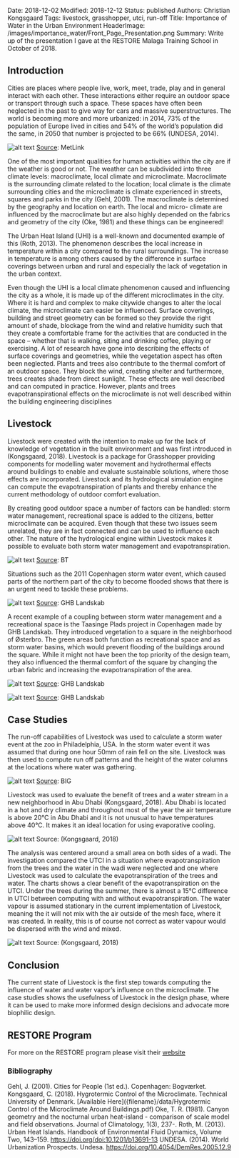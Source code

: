 Date: 2018-12-02
Modified: 2018-12-12
Status: published
Authors: Christian Kongsgaard
Tags: livestock, grasshopper, utci, run-off
Title: Importance of Water in the Urban Environment
HeaderImage: /images/importance_water/Front_Page_Presentation.png
Summary: Write up of the presentation I gave at the RESTORE Malaga Training School in October of 2018.

## Introduction

Cities are places where people live, work, meet, trade, play and in general interact with each other. 
These interactions either require an outdoor space or transport through such a space. These spaces have often been 
neglected in the past to give way for cars and massive superstructures. The world is becoming more and more urbanized: 
in 2014, 73% of the population of Europe lived in cities and 54% of the world’s population did the same, in 2050 that 
number is projected to be 66% (UNDESA, 2014). 

![alt text]({filename}/images/importance_water/UHI_profile1.png)
[Source](http://www.metlink.org/other-weather/urban-heat-islands/urban-heat-island-background/): MetLink

One of the most important qualities for human activities within the city are if the weather is good or not. 
The weather can be subdivided into three climate levels: macroclimate, local climate and microclimate. 
Macroclimate is the surrounding climate related to the location; local climate is the climate surrounding cities and 
the microclimate is climate experienced in streets, squares and parks in the city (Gehl, 2001). The macroclimate is 
determined by the geography and location on earth. The local and micro- climate are influenced by the macroclimate but 
are also highly depended on the fabrics and geometry of the city (Oke, 1981) and these things can be engineered! 

The Urban Heat Island (UHI) is a well-known and documented example of this (Roth, 2013). The phenomenon describes the 
local increase in temperature within a city compared to the rural surroundings. The increase in temperature is among 
others caused by the difference in surface coverings between urban and rural and especially the lack of vegetation in 
the urban context. 

Even though the UHI is a local climate phenomenon caused and influencing the city as a whole, it is made up of the 
different microclimates in the city. Where it is hard and complex to make citywide changes to alter the local climate, 
the microclimate can easier be influenced. Surface coverings, building and street geometry can be formed so they 
provide the right amount of shade, blockage from the wind and relative humidity such that they create a comfortable 
frame for the activities that are conducted in the space – whether that is walking, siting and drinking coffee, 
playing or exercising. 
A lot of research have gone into describing the effects of surface coverings and geometries, while the vegetation 
aspect has often been neglected. Plants and trees also contribute to the thermal comfort of an outdoor space. 
They block the wind, creating shelter and furthermore, trees creates shade from direct sunlight. These effects are well 
described and can computed in practice. However, plants and trees evapotranspirational effects on the microclimate is 
not well described within the building engineering disciplines

## Livestock

Livestock were created with the intention to make up for the lack of knowledge of vegetation in the built environment 
and was first introduced in (Kongsgaard, 2018). Livestock is a package for Grasshopper providing components for 
modelling water movement and hydrothermal effects around buildings to enable and evaluate sustainable solutions, 
where those effects are incorporated. Livestock and its hydrological simulation engine can compute the 
evapotranspiration of plants and thereby enhance the current methodology of outdoor comfort evaluation.  

By creating good outdoor space a number of factors can be handled: storm water management, recreational space is added 
to the citizens, better microclimate can be acquired. Even though that these two issues seem unrelated, they are in 
fact connected and can be used to influence each other. The nature of the hydrological engine within Livestock makes 
it possible to evaluate both storm water management and evapotranspiration. 

![alt text]({filename}/images/importance_water/18532824-oversv.jpg)
[Source](https://www.bt.dk/danmark/tre-personer-indlagt-efter-lynnedslag-under-halvmarathon): BT

Situations such as the 2011 Copenhagen storm water event, which caused parts of the northern part of the city to become 
flooded shows that there is an urgent need to tackle these problems. 

![alt text]({filename}/images/importance_water/_19A8868_as_Smart_Object-1V2_low.jpg)
[Source](https://ghb-landskab.dk/projekter/taasinge-plads): GHB Landskab

A recent example of a coupling between storm water management and a recreational space is the Taasinge Plads project in 
Copenhagen made by GHB Landskab. They introduced vegetation to a square in the neighborhood of Østerbro. The green 
areas both function as recreational space and as storm water basins, which would prevent flooding of the buildings 
around the square. While it might not have been the top priority of the design team, they also influenced the thermal 
comfort of the square by changing the urban fabric and increasing the evapotranspiration of the area.

![alt text]({filename}/images/importance_water/1665_1.jpg)
[Source](https://ghb-landskab.dk/projekter/taasinge-plads): GHB Landskab

![alt text]({filename}/images/importance_water/TP-mod-Vennemindevaej.jpg)
[Source](https://ghb-landskab.dk/projekter/taasinge-plads): GHB Landskab

## Case Studies
The run-off capabilities of Livestock was used to calculate a storm water event at the zoo in Philadelphia, USA. In the 
storm water event it was assumed that during one hour 50mm of rain fell on the site. Livestock was then used to compute 
run off patterns and the height of the water columns at the locations where water was gathering. 

![alt text]({filename}/images/importance_water/Livestock_CMF_Kinematic_wave_PZOO.gif)
[Source](https://big.dk): BIG

Livestock was used to evaluate the benefit of trees and a water stream in a new neighborhood in Abu Dhabi 
(Kongsgaard, 2018). Abu Dhabi is located in a hot and dry climate and throughout most of the year the air temperature 
is above 20°C in Abu Dhabi and it is not unusual to have temperatures above 40°C. It makes it an ideal location for 
using evaporative cooling. 

![alt text]({filename}/images/importance_water/geometry_model_View.png)
Source: (Kongsgaard, 2018)

The analysis was centered around a small area on both sides of a wadi. The investigation 
compared the UTCI in a situation where evapotranspiration from the trees and the water in the wadi were neglected and 
one where Livestock was used to calculate the evapotranspiration of the trees and water. The charts shows a clear 
benefit of the evapotranspiration on the UTCI. Under the trees during the summer, there is almost a 15°C difference 
in UTCI between computing with and without evapotranspiration. 
The water vapour is assumed stationary in the current implementation of Livestock, meaning the it will not mix with 
the air outside of the mesh face, where it was created. In reality, this is of course not correct as water vapour 
would be dispersed with the wind and mixed.

![alt text]({filename}/images/importance_water/UTCI.png)
Source: (Kongsgaard, 2018)

## Conclusion
The current state of Livestock is the first step towards computing the influence of water and water vapor’s influence 
on the microclimate. The case studies shows the usefulness of Livestock in the design phase, where it can be used to 
make more informed design decisions and advocate more biophilic design.  

## RESTORE Program

For more on the RESTORE program please visit their [website](http://www.eurestore.eu/) 

### Bibliography
Gehl, J. (2001). Cities for People (1st ed.). Copenhagen: Bogværket.
Kongsgaard, C. (2018). Hygrotermic Control of the Microclimate. Technical University of Denmark. [Available Here]({filename}/data/Hygrotermic Control of the Microclimate Around Buildings.pdf)
Oke, T. R. (1981). Canyon geometry and the nocturnal urban heat-island - comparison of scale model and field observations. Journal of Climatology, 1(3), 237-.
Roth, M. (2013). Urban Heat Islands. Handbook of Environmental Fluid Dynamics, Volume Two, 143–159. https://doi.org/doi:10.1201/b13691-13
UNDESA. (2014). World Urbanization Prospects. Undesa. https://doi.org/10.4054/DemRes.2005.12.9

